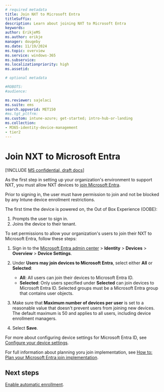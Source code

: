 ```yaml
---
# required metadata
title: Join NXT to Microsoft Entra
titleSuffix:
description: Learn about joining NXT to Microsoft Entra
keywords:
author: ErikjeMS
ms.author: erikje
manager: dougeby
ms.date: 11/19/2024
ms.topic: overview
ms.service: windows-365
ms.subservice:
ms.localizationpriority: high
ms.assetid:

# optional metadata

#ROBOTS:
#audience:

ms.reviewer: sajelaci
ms.suite: ems
search.appverid: MET150
#ms.tgt_pltfrm:
ms.custom: intune-azure; get-started; intro-hub-or-landing
ms.collection:
- M365-identity-device-management
- tier2
---
```


# Join NXT to Microsoft Entra

[!INCLUDE [MS confidential, draft docs](../includes/draft-doc.md)]

As the first step in setting up your organization's environment to support NXT, you must allow NXT devices to [join Microsoft Entra](/entra/identity/devices/concept-directory-join).

Prior to signing in, the user must have permission to join and not be blocked by any Intune device enrollment restrictions.

The first time the device is powered on, the Out of Box Experience (OOBE):

1. Prompts the user to sign in.
2. Joins the device to their tenant.

To set permissions to allow your organization's users to join their NXT to Microsoft Entra, follow these steps:

1. Sign in to the [Microsoft Entra admin center](https://aad.portal.azure.com/) > **Identity** > **Devices** > **Overview** > **Device Settings**.
2. Under **Users may join devices to Microsoft Entra**, select either **All** or **Selected**:
  
    - **All**: All users can join their devices to Microsoft Entra ID.
    - **Selected**: Only users specified under **Selected** can join devices to Microsoft Entra ID. Selected groups must be a Microsoft Entra group that contains user objects.

3. Make sure that **Maximum number of devices per user** is set to a reasonable value that doesn't prevent users from joining new devices. The default maximum is 50 and applies to all users, including device enrollment managers.
4. Select **Save**.

For more about configuring device settings for Microsoft Entra ID, see [Configure your device settings](/entra/identity/devices/device-join-plan#configure-your-device-settings).

For full information about planning yoru join implementation, see [How to: Plan your Microsoft Entra join implementation](/entra/identity/devices/device-join-plan).

<!-- ########################## -->
## Next steps

[Enable automatic enrollment](intune-automatic-enrollment.md).